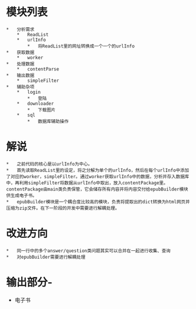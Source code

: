 #	模块列表
	*	分析需求
		*	ReadList
		*	urlInfo
			*	将ReadList里的网址转换成一个一个的urlInfo
	*	获取数据
		*	worker
	*	处理数据
		*	contentParse
	*	输出数据
		*	simpleFilter
	*	辅助杂项
		*	login
			*	登陆
		*	downloader
			*	下载图片
		*	sql
			*	数据库辅助操作
			
#	解说
	*	之前代码的核心是以urlInfo为中心。
	*   首先读取ReadList里的设定，将之分解为单个的urlInfo，然后在每个urlInfo中添加了对应的worker，simpleFilter。通过worker获取urlInfo中的数据，分析并存入数据库中，再利用simpleFilter将数据从urlInfo中取出，放入contentPackage里。contentPackage由main类负责保管，它会储存所有内容并将内容交付给epubBuilder模块供生成电子书。
	*   epubBuilder模块是一个耦合度比较高的模块，负责将提取出的dict转换为html网页并压缩为zip文件。在下一阶段的开发中需要进行解耦处理。

#   改进方向
    *   同一行中的多个answer/question类问题其实可以合并在一起进行收集、查询
    *   对epubBuilder需要进行解耦处理
    
#   输出部分-
*   电子书